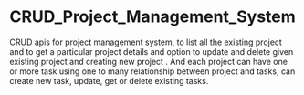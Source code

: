 # CRUD_Project_Management_System
CRUD apis for project management system, to list all the existing project and to get a particular project details and option to update and delete given existing project and creating new project . And each project can have one or more task using one to many relationship between project and tasks, can create new task, update, get or delete existing tasks.
